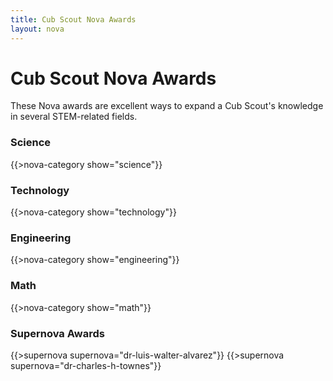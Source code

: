 ```yaml
---
title: Cub Scout Nova Awards
layout: nova
---
```


# Cub Scout Nova Awards

These Nova awards are excellent ways to expand a Cub Scout's knowledge in several STEM-related fields.

### Science

{{>nova-category show="science"}}

### Technology

{{>nova-category show="technology"}}

### Engineering

{{>nova-category show="engineering"}}

### Math

{{>nova-category show="math"}}

### Supernova Awards

<div class="D(f) Jc(se) Fxd(c)--s">

{{>supernova supernova="dr-luis-walter-alvarez"}}
{{>supernova supernova="dr-charles-h-townes"}}

</div>
